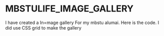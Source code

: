 # MBSTULIFE_IMAGE_GALLERY

I have created a In=mage gallery For my mbstu alumai. Here is the code. I did use CSS grid to make the gallery
